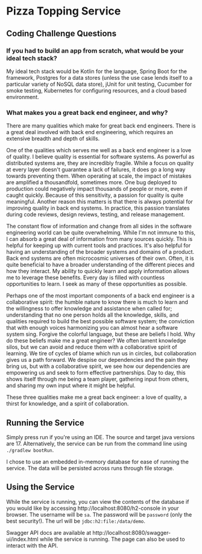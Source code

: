 # Pizza Topping Service

## Coding Challenge Questions

### If you had to build an app from scratch, what would be your ideal tech stack?

My ideal tech stack would be Kotlin for the language, Spring Boot for the framework, Postgres for a data stores (unless the use case lends itself to a particular variety of NoSQL data store), jUnit for unit testing, Cucumber for smoke testing, Kubernetes for configuring resources, and a cloud based environment.   

### What makes you a great back end engineer, and why?

There are many qualities which make for great back end engineers. There is a great deal involved with back end engineering, which requires an extensive breadth and depth of skills.

One of the qualities which serves me well as a back end engineer is a love of quality. I believe quality is essential for software systems. As powerful as distributed systems are, they are incredibly fragile. While a focus on quality at every layer doesn't guarantee a lack of failures, it does go a long way towards preventing them. When operating at scale, the impact of mistakes are amplified a thousandfold, sometimes more. One bug deployed to production could negatively impact thousands of people or more, even if caught quickly. Because of this sensitivity, a passion for quality is quite meaningful. Another reason this matters is that there is always potential for improving quality in back end systems. In practice, this passion translates during code reviews, design reviews, testing, and release management.

The constant flow of information and change from all sides in the software engineering world can be quite overwhelming. While I'm not immune to this, I can absorb a great deal of information from many sources quickly. This is helpful for keeping up with current tools and practices. It's also helpful for having an understanding of the broader systems and domains of a product. Back end systems are often microcosmic universes of their own. Often, it is quite beneficial to have a broader understanding of the different pieces and how they interact. My ability to quickly learn and apply information allows me to leverage these benefits. Every day is filled with countless opportunities to learn. I seek as many of these opportunities as possible.

Perhaps one of the most important components of a back end engineer is a collaborative spirit: the humble nature to know there is much to learn and the willingness to offer knowledge and assistance when called for; understanding that no one person holds all the knowledge, skills, and qualities required to build the best possible software system; the conviction that with enough voices harmonizing you can almost hear a software system sing. Forgive the colorful language, but these are beliefs I hold. Why do these beliefs make me a great engineer? We often lament knowledge silos, but we can avoid and reduce them with a collaborative spirit of learning. We tire of cycles of blame which run us in circles, but collaboration gives us a path forward. We despise our dependencies and the pain they bring us, but with a collaborative spirit, we see how our dependencies are empowering us and seek to form effective partnerships. Day to day, this shows itself through me being a team player, gathering input from others, and sharing my own input where it might be helpful.

These three qualities make me a great back engineer: a love of quality, a thirst for knowledge, and a spirit of collaboration.

## Running the Service

Simply press run if you're using an IDE. The source and target java versions are 17. Alternatively, the service can be run from the command line using `./gradlew bootRun`.

I chose to use an embedded in-memory database for ease of running the service. The data will be persisted across runs through file storage.

## Using the Service

While the service is running, you can view the contents of the database if you would like by accessing http://localhost:8080/h2-console in your browser. The username will be `sa`. The password will be `password` (only the best security!). The url will be `jdbc:h2:file:/data/demo`.

Swagger API docs are available at http://localhost:8080/swagger-ui/index.html while the service is running. The page can also be used to interact with the API.